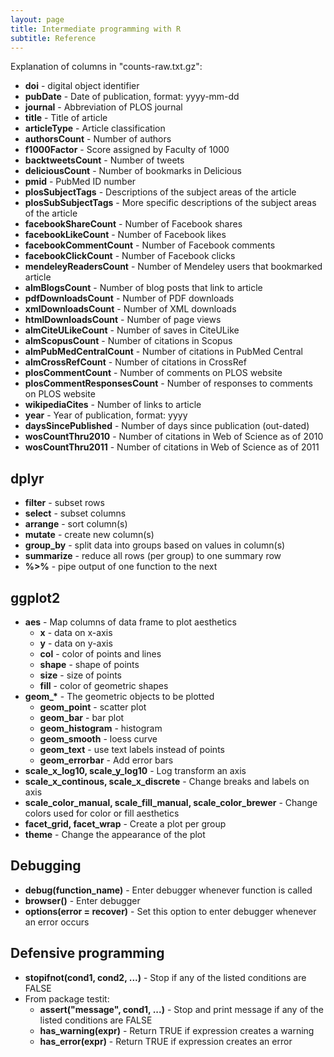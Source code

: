 ```yaml
---
layout: page
title: Intermediate programming with R
subtitle: Reference
---
```


Explanation of columns in "counts-raw.txt.gz":

* **doi** - digital object identifier
* **pubDate** - Date of publication, format: yyyy-mm-dd
* **journal** - Abbreviation of PLOS journal
* **title** - Title of article
* **articleType** - Article classification
* **authorsCount** - Number of authors
* **f1000Factor** - Score assigned by Faculty of 1000
* **backtweetsCount** - Number of tweets
* **deliciousCount** - Number of bookmarks in Delicious
* **pmid** - PubMed ID number
* **plosSubjectTags** - Descriptions of the subject areas of the article
* **plosSubSubjectTags** - More specific descriptions of the subject areas of the article
* **facebookShareCount** - Number of Facebook shares 
* **facebookLikeCount** - Number of Facebook likes
* **facebookCommentCount** - Number of Facebook comments
* **facebookClickCount** - Number of Facebook clicks
* **mendeleyReadersCount** - Number of Mendeley users that bookmarked article
* **almBlogsCount** - Number of blog posts that link to article
* **pdfDownloadsCount** - Number of PDF downloads
* **xmlDownloadsCount** - Number of XML downloads
* **htmlDownloadsCount** - Number of page views
* **almCiteULikeCount** - Number of saves in CiteULike
* **almScopusCount** - Number of citations in Scopus
* **almPubMedCentralCount** - Number of citations in PubMed Central
* **almCrossRefCount** - Number of citations in CrossRef
* **plosCommentCount** - Number of comments on PLOS website
* **plosCommentResponsesCount** - Number of responses to comments on PLOS website
* **wikipediaCites** - Number of links to article
* **year** - Year of publication, format: yyyy
* **daysSincePublished** - Number of days since publication (out-dated)
* **wosCountThru2010** - Number of citations in Web of Science as of 2010
* **wosCountThru2011** - Number of citations in Web of Science as of 2011

## dplyr

* **filter** - subset rows
* **select** - subset columns
* **arrange** - sort column(s)
* **mutate** - create new column(s)
* **group_by** - split data into groups based on values in column(s)
* **summarize** - reduce all rows (per group) to one summary row
* **%>%** - pipe output of one function to the next

## ggplot2

* **aes** - Map columns of data frame to plot aesthetics
    * **x** - data on x-axis
    * **y** - data on y-axis
    * **col** - color of points and lines
    * **shape** - shape of points
    * **size** - size of points
    * **fill** - color of geometric shapes
* **geom\_\*** - The geometric objects to be plotted
    * **geom_point** - scatter plot
    * **geom_bar** - bar plot
    * **geom_histogram** - histogram
    * **geom_smooth** - loess curve
    * **geom_text** - use text labels instead of points
    * **geom_errorbar** - Add error bars
* **scale_x_log10, scale_y_log10** - Log transform an axis
* **scale_x_continous, scale_x_discrete** - Change breaks and labels on axis
* **scale_color_manual, scale_fill_manual, scale_color_brewer** - Change colors used for color or fill aesthetics
* **facet_grid, facet_wrap** - Create a plot per group
* **theme** - Change the appearance of the plot

## Debugging

* **debug(function_name)** - Enter debugger whenever function is called
* **browser()** - Enter debugger
* **options(error = recover)** - Set this option to enter debugger whenever an error occurs

## Defensive programming

* **stopifnot(cond1, cond2, ...)** - Stop if any of the listed conditions are FALSE
* From package testit:
    * **assert("message", cond1, ...)** - Stop and print message if any of the listed conditions are FALSE
    * **has_warning(expr)** - Return TRUE if expression creates a warning
    * **has_error(expr)** - Return TRUE if expression creates an error


